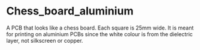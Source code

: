 # Chess_board_aluminium
A PCB that looks like a chess board. Each square is 25mm wide. It is meant for printing on aluminium PCBs since the white colour is from the dielectric layer, not silkscreen or copper.
